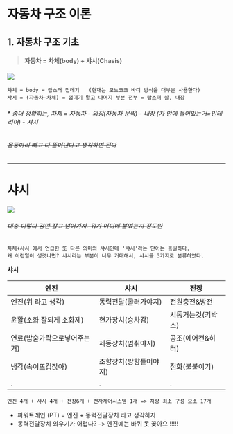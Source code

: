 # 자동차 구조 이론 
## 1. 자동차 구조 기초




> ####  자동차 = 차체(body) + 샤시(Chasis)


  <img src="https://github.com/lkeonwoo94/Automotive-Engineering/blob/master/%EC%9E%90%EB%8F%99%EC%B0%A8%20%EA%B5%AC%EC%A1%B0%20%EC%9D%B4%EB%A1%A0/img/%EC%B0%A8%EB%9F%89-%EB%B0%94%EB%94%94%20%EC%83%A4%EC%8B%9C.jpg">

```
차체 = body = 랍스터 껍데기   (현재는 모노코크 바디 방식을 대부분 사용한다)
샤시 = (자동차-차체) = 껍데기 말고 나머지 부분 전부 = 랍스터 살, 내장 
```

######  *  좀더 정확히는, 차체 = 자동차 - 외장(자동차 문짝) - 내장 (차 안에 들어있는거=인테리어) - 샤시
######  ~~_몸뚱아리 빼고 다 뜯어낸다고 생각하면 된다_~~

---

# 샤시

<img src="https://github.com/lkeonwoo94/Automotive-Engineering/blob/master/%EC%9E%90%EB%8F%99%EC%B0%A8%20%EA%B5%AC%EC%A1%B0%20%EC%9D%B4%EB%A1%A0/img/%EC%83%A4%EC%8B%9C%EB%AA%A8%EB%93%88.jpg">

######  ~~_대충 이렇다 감만 잡고 넘어가자. 뭐가 어디에 붙었는지 정도만_~~




```
차체+샤시 에서 언급한 또 다른 의미의 샤시인데 '샤시'라는 단어는 동일하다.
왜 이런일이 생겻냐면? 샤시라는 부분이 너무 거대해서, 샤시를 3가지로 분류하였다.
```

**샤시**



|엔진|샤시|전장|
|--|--|--|
|엔진(위 라고 생각) |동력전달(굴러가야지)| 전원충전&방전|
|윤활(소화 잘되게 소화제) |현가장치(승차감)| 시동거는것(키박스)|
|연료(밥숟가락으로넣어주는거) |제동장치(멈춰야지)| 공조(에어컨&히터)|
|냉각(속이뜨겁잖아) |조향장치(방향틀어야지)| 점화(불붙이기)|
| .| .|  .|라이트(등=눈깔)|


```
엔진 4개 + 샤시 4개 + 전장6개 + 전자제어시스템 1개 => 차량 최소 구성 요소 17개
```
* 파워트레인 (PT) = 엔진 + 동력전달장치 라고 생각하자
* 동력전달장치 외우기가 어렵다? -> 엔진에는 바퀴 못 꽂아요 !!!!!
